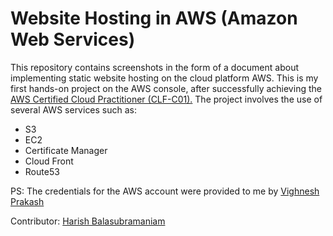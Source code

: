 # Website Hosting in AWS (Amazon Web Services)
This repository contains screenshots in the form of a document about implementing static website hosting on the cloud platform AWS. This is my first hands-on project on the AWS console, after successfully achieving the [AWS Certified Cloud Practitioner (CLF-C01).](https://www.credly.com/earner/earned/badge/35687239-c7fb-4d31-abec-39e0f10252f5) The project involves the use of several AWS services such as:
- S3
- EC2
- Certificate Manager
- Cloud Front
- Route53

PS: The credentials for the AWS account were provided to me by [Vighnesh Prakash](https://www.linkedin.com/in/vighneshpp/)

Contributor: [Harish Balasubramaniam](https://github.com/harishb1407)
